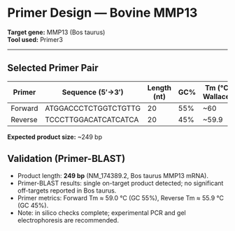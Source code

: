# Primer Design — Bovine MMP13

**Target gene:** MMP13 (Bos taurus)  
**Tool used:** Primer3

---

## Selected Primer Pair

| Primer   | Sequence (5′→3′)        | Length (nt) | GC% | Tm (°C, Wallace)   |
|----------|-------------------------|-------------|-----|--------------------|
| Forward  | ATGGACCCTCTGGTCTGTTG    | 20          | 55% | ~60                |
| Reverse  | TCCCTTGGACATCATCATCA    | 20          | 45% | ~59.9              |

**Expected product size:** ~249 bp

## Validation (Primer-BLAST)

- Product length: **249 bp** (NM_174389.2, Bos taurus MMP13 mRNA).  
- Primer-BLAST results: single on-target product detected; no significant off-targets reported in Bos taurus.  
- Primer metrics: Forward Tm ≈ 59.0 °C (GC 55%), Reverse Tm ≈ 55.9 °C (GC 45%).  
- Note: in silico checks complete; experimental PCR and gel electrophoresis are recommended.

